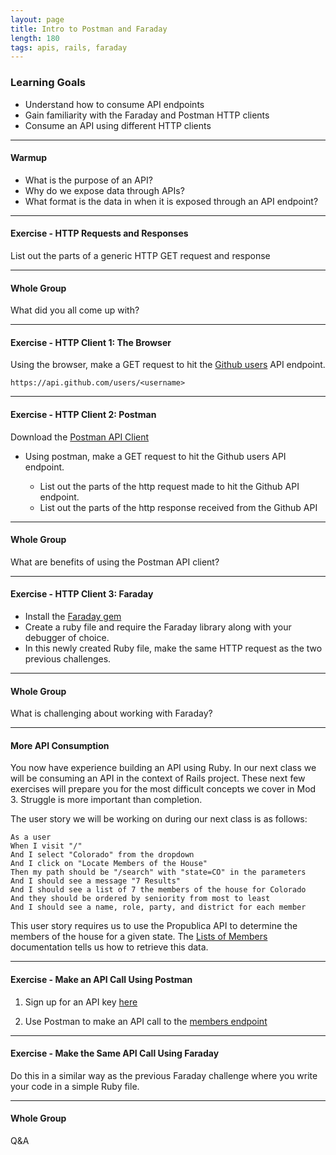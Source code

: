 ```yaml
---
layout: page
title: Intro to Postman and Faraday
length: 180
tags: apis, rails, faraday
---
```


### Learning Goals

- Understand how to consume API endpoints
- Gain familiarity with the Faraday and Postman HTTP clients
- Consume an API using different HTTP clients

---

#### Warmup

- What is the purpose of an API?
- Why do we expose data through APIs?
- What format is the data in when it is exposed through an API endpoint?

---

#### Exercise - HTTP Requests and Responses

List out the parts of a generic HTTP GET request and response

---

#### Whole Group

What did you all come up with?

---

#### Exercise - HTTP Client 1: The Browser

Using the browser, make a GET request to hit the [Github users](https://developer.github.com/v3/users/#get-a-single-user) API endpoint.

`https://api.github.com/users/<username>`

---

#### Exercise - HTTP Client 2: Postman

Download the [Postman API Client](https://www.getpostman.com/product/api-client)

- Using postman, make a GET request to hit the Github users API endpoint.

  - List out the parts of the http request made to hit the Github API endpoint.
  - List out the parts of the http response received from the Github API

---

#### Whole Group

What are benefits of using the Postman API client?

---

#### Exercise - HTTP Client 3: Faraday

* Install the [Faraday gem](https://github.com/lostisland/faraday)
* Create a ruby file and require the Faraday library along with your debugger of choice.
* In this newly created Ruby file, make the same HTTP request as the two previous challenges.

---

#### Whole Group

What is challenging about working with Faraday?

---

#### More API Consumption

You now have experience building an API using Ruby. In our next class we will be consuming an API in the context of Rails project. These next few exercises will prepare you for the most difficult concepts we cover in Mod 3. Struggle is more important than completion.

The user story we will be working on during our next class is as follows:

```
As a user
When I visit "/"
And I select "Colorado" from the dropdown
And I click on "Locate Members of the House"
Then my path should be "/search" with "state=CO" in the parameters
And I should see a message "7 Results"
And I should see a list of 7 the members of the house for Colorado
And they should be ordered by seniority from most to least
And I should see a name, role, party, and district for each member
```

This user story requires us to use the Propublica API to determine the members of the house for a given state. The [Lists of Members](https://projects.propublica.org/api-docs/congress-api/members/#lists-of-members) documentation tells us how to retrieve this data.

---

#### Exercise - Make an API Call Using Postman

1. Sign up for an API key [here](https://www.propublica.org/datastore/api/propublica-congress-api)

2. Use Postman to make an API call to the [members endpoint](https://projects.propublica.org/api-docs/congress-api/members/#lists-of-members)

---

#### Exercise - Make the Same API Call Using Faraday

Do this in a similar way as the previous Faraday challenge where you write your code in a simple Ruby file.

---

#### Whole Group

Q&A
